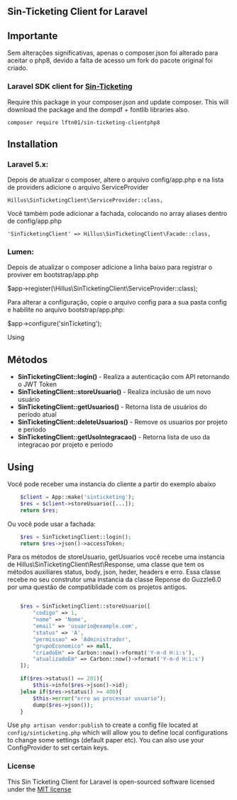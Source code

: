 ## Sin-Ticketing Client for Laravel

## Importante

Sem alterações significativas, apenas o composer.json foi alterado para aceitar o php8, devido a falta de acesso um fork do pacote original foi criado.

### Laravel SDK client for [Sin-Ticketing](https://sinticketing.sinsolution.com.br)

Require this package in your composer.json and update composer. This will download the package and the dompdf + fontlib libraries also.

    composer require lftn01/sin-ticketing-clientphp8

## Installation

### Laravel 5.x:

Depois de atualizar o composer, altere o arquivo config/app.php e na lista de providers adicione o arquivo ServiceProvider 

    Hillus\SinTicketingClient\ServiceProvider::class,

Você também pode adicionar a fachada, colocando no array aliases dentro de config/app.php

    'SinTicketingClient' => Hillus\SinTicketingClient\Facade::class,


### Lumen:

Depois de atualizar o composer adicione a linha baixo para registrar o proviver em bootstrap/app.php

$app->register(\Hillus\SinTicketingClient\ServiceProvider::class);

Para alterar a configuração, copie o arquivo config para a sua pasta config e habilite no arquivo bootstrap/app.php:

$app->configure('sinTicketing');

Using

## Métodos 

 - **SinTicketingClient::login()** - Realiza a autenticação com API retornando o JWT Token
 - **SinTicketingClient::storeUsuario()** - Realiza inclusão de um novo usuário
 - **SinTicketingClient::getUsuarios()** - Retorna lista de usuários do período atual
 - **SinTicketingClient::deleteUsuarios()** - Remove os usuarios por projeto e periodo
 - **SinTicketingClient::getUsoIntegracao()** - Retorna lista de uso da integracao por projeto e periodo


## Using

Você pode receber uma instancia do cliente a partir do exemplo abaixo
```php
    $client = App::make('sinticketing');
    $res = $client->storeUsuario([...]);
    return $res;
```
    

Ou você pode usar a fachada:

```php
    $res = SinTicketingClient::login();
    return $res->json()->accessToken;
```

Para os métodos de  storeUsuario, getUsuarios você recebe uma instancia de  Hillus\SinTicketingClient\Rest\Response, uma classe que tem os métodos auxiliares status, body, json, heder, headers e erro. Essa classe recebe no seu construtor uma instancia da classe Reponse do Guzzle6.0 por uma questão de compatiblidade com os projetos antigos.

```php

    $res = SinTicketingClient::storeUsuario([
        "codigo" => 1,
        "nome" => 'Nome',
        "email" => 'usuario@example.com',
        "status" => 'A',
        "permissao" => 'Administrador',
        "grupoEconomico" => null,
        "criadoEm" => Carbon::now()->format('Y-m-d H:i:s'),
        "atualizadoEm" => Carbon::now()->format('Y-m-d H:i:s')      
    ]);

    if($res->status() == 201){
        $this->info($res->json()->id);
    }else if($res->status() >= 400){
        $this->error("erro ao processar usuario");
        dump($res->json());
    }
```


Use `php artisan vendor:publish` to create a config file located at `config/sinticketing.php` which will allow you to define local configurations to change some settings (default paper etc).
You can also use your ConfigProvider to set certain keys.
    
### License

This Sin Ticketing Client for Laravel is open-sourced software licensed under the [MIT license](http://opensource.org/licenses/MIT)
